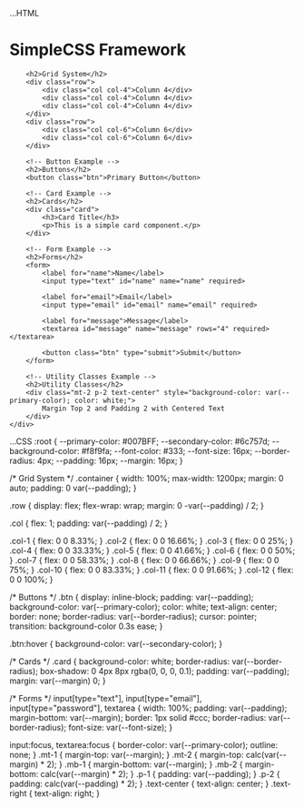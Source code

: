 ...HTML
<!DOCTYPE html>
<html lang="en">
<head>
    <meta charset="UTF-8">
    <meta name="viewport" content="width=device-width, initial-scale=1.0">
    <title>SimpleCSS Framework</title>
    <link rel="stylesheet" href="styles.css">
</head>
<body>
    <div class="container">
        <h1 class="text-center">SimpleCSS Framework</h1>
        
        
        <h2>Grid System</h2>
        <div class="row">
            <div class="col col-4">Column 4</div>
            <div class="col col-4">Column 4</div>
            <div class="col col-4">Column 4</div>
        </div>
        <div class="row">
            <div class="col col-6">Column 6</div>
            <div class="col col-6">Column 6</div>
        </div>

        <!-- Button Example -->
        <h2>Buttons</h2>
        <button class="btn">Primary Button</button>

        <!-- Card Example -->
        <h2>Cards</h2>
        <div class="card">
            <h3>Card Title</h3>
            <p>This is a simple card component.</p>
        </div>

        <!-- Form Example -->
        <h2>Forms</h2>
        <form>
            <label for="name">Name</label>
            <input type="text" id="name" name="name" required>

            <label for="email">Email</label>
            <input type="email" id="email" name="email" required>

            <label for="message">Message</label>
            <textarea id="message" name="message" rows="4" required></textarea>

            <button class="btn" type="submit">Submit</button>
        </form>

        <!-- Utility Classes Example -->
        <h2>Utility Classes</h2>
        <div class="mt-2 p-2 text-center" style="background-color: var(--primary-color); color: white;">
            Margin Top 2 and Padding 2 with Centered Text
        </div>
    </div>
</body>
</html>
...CSS
:root {
    --primary-color: #007BFF;
    --secondary-color: #6c757d;
    --background-color: #f8f9fa;
    --font-color: #333;
    --font-size: 16px;
    --border-radius: 4px;
    --padding: 16px;
    --margin: 16px;
}

/* Grid System */
.container {
    width: 100%;
    max-width: 1200px;
    margin: 0 auto;
    padding: 0 var(--padding);
}

.row {
    display: flex;
    flex-wrap: wrap;
    margin: 0 -var(--padding) / 2;
}

.col {
    flex: 1;
    padding: var(--padding) / 2;
}

.col-1 { flex: 0 0 8.33%; }
.col-2 { flex: 0 0 16.66%; }
.col-3 { flex: 0 0 25%; }
.col-4 { flex: 0 0 33.33%; }
.col-5 { flex: 0 0 41.66%; }
.col-6 { flex: 0 0 50%; }
.col-7 { flex: 0 0 58.33%; }
.col-8 { flex: 0 0 66.66%; }
.col-9 { flex: 0 0 75%; }
.col-10 { flex: 0 0 83.33%; }
.col-11 { flex: 0 0 91.66%; }
.col-12 { flex: 0 0 100%; }

/* Buttons */
.btn {
    display: inline-block;
    padding: var(--padding);
    background-color: var(--primary-color);
    color: white;
    text-align: center;
    border: none;
    border-radius: var(--border-radius);
    cursor: pointer;
    transition: background-color 0.3s ease;
}

.btn:hover {
    background-color: var(--secondary-color);
}

/* Cards */
.card {
    background-color: white;
    border-radius: var(--border-radius);
    box-shadow: 0 4px 8px rgba(0, 0, 0, 0.1);
    padding: var(--padding);
    margin: var(--margin) 0;
}

/* Forms */
input[type="text"],
input[type="email"],
input[type="password"],
textarea {
    width: 100%;
    padding: var(--padding);
    margin-bottom: var(--margin);
    border: 1px solid #ccc;
    border-radius: var(--border-radius);
    font-size: var(--font-size);
}

input:focus,
textarea:focus {
    border-color: var(--primary-color);
    outline: none;
}
.mt-1 { margin-top: var(--margin); }
.mt-2 { margin-top: calc(var(--margin) * 2); }
.mb-1 { margin-bottom: var(--margin); }
.mb-2 { margin-bottom: calc(var(--margin) * 2); }
.p-1 { padding: var(--padding); }
.p-2 { padding: calc(var(--padding) * 2); }
.text-center { text-align: center; }
.text-right { text-align: right; }
